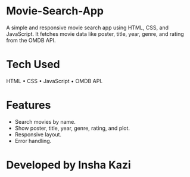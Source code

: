 # Movie-Search-App
A simple and responsive movie search app using HTML, CSS, and JavaScript. It fetches movie data like poster, title, year, genre, and rating from the OMDB API.

# Tech Used
HTML • CSS • JavaScript • OMDB API.

# Features
- Search movies by name. 
- Show poster, title, year, genre, rating, and plot.  
- Responsive layout. 
- Error handling.

# Developed by Insha Kazi
